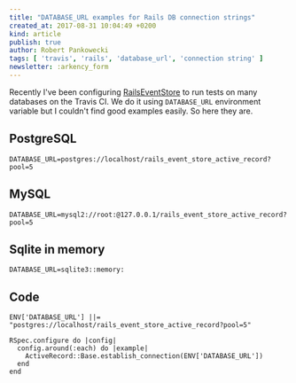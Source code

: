 ```yaml
---
title: "DATABASE_URL examples for Rails DB connection strings"
created_at: 2017-08-31 10:04:49 +0200
kind: article
publish: true
author: Robert Pankowecki
tags: [ 'travis', 'rails', 'database_url', 'connection string' ]
newsletter: :arkency_form
---
```


Recently I've been configuring [RailsEventStore](https://github.com/RailsEventStore/rails_event_store) to run tests on many
databases on the Travis CI. We do it using `DATABASE_URL` environment variable
but I couldn't find good examples easily. So here they are.

<!-- more -->

## PostgreSQL

```
DATABASE_URL=postgres://localhost/rails_event_store_active_record?pool=5
```

## MySQL

```
DATABASE_URL=mysql2://root:@127.0.0.1/rails_event_store_active_record?pool=5
```

## Sqlite in memory

```
DATABASE_URL=sqlite3::memory:
```

## Code

```
ENV['DATABASE_URL'] ||= "postgres://localhost/rails_event_store_active_record?pool=5"

RSpec.configure do |config|
  config.around(:each) do |example|
    ActiveRecord::Base.establish_connection(ENV['DATABASE_URL'])
  end
end
```
